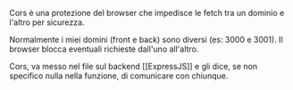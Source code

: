 Cors è una protezione del browser che impedisce le fetch tra un dominio e l'altro per sicurezza.

Normalmente i miei domini (front e back) sono diversi (es: 3000 e 3001). Il browser blocca eventuali richieste dall'uno all'altro.

Cors, va messo nel file sul backend [[ExpressJS]] e gli dice, se non specifico nulla nella funzione, di comunicare con chiunque.
